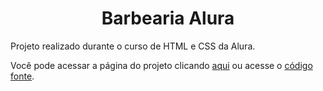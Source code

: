 <h1 align = "center">Barbearia Alura</h1>
Projeto realizado durante o curso de HTML e CSS da Alura.

Você pode acessar a página do projeto clicando <a href="https://barbearia-alura-kappa-inky.vercel.app/">aqui</a> ou acesse o <a href="https://github.com/EricArimura/Barbearia-Alura">código fonte</a>.
